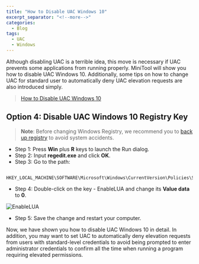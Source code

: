 ```yaml
---
title: "How to Disable UAC Windows 10"
excerpt_separator: "<!--more-->"
categories:
  - Blog
tags:
  - UAC
  - Windows
---
```


Although disabling UAC is a terrible idea, this move is necessary if UAC prevents some applications from running properly. MiniTool will show you how to disable UAC Windows 10. Additionally, some tips on how to change UAC for standard user to automatically deny UAC elevation requests are also introduced simply.

<!--more-->

> [How to Disable UAC Windows 10](https://www.minitool.com/news/how-to-disable-uac-windows-10-004.html)

## Option 4: Disable UAC Windows 10 Registry Key

> **Note**: Before changing Windows Registry, we recommend you to [back up registry](https://www.minitool.com/news/how-to-disable-uac-windows-10-004.html) to avoid system accidents.

- Step 1: Press **Win** plus **R** keys to launch the Run dialog.
- Step 2: Input **regedit.exe** and click **OK**.
- Step 3: Go to the path:

```
  HKEY_LOCAL_MACHINE\SOFTWARE\Microsoft\Windows\CurrentVersion\Policies\System
```

- Step 4: Double-click on the key - EnableLUA and change its **Value data** to **0**.

![EnableLUA](https://www.minitool.com/images/uploads/news/2019/08/how-to-disable-uac-windows-10/how-to-disable-uac-windows-10-4.png)

- Step 5: Save the change and restart your computer.

Now, we have shown you how to disable UAC Windows 10 in detail. In addition, you may want to set UAC to automatically deny elevation requests from users with standard-level credentials to avoid being prompted to enter administrator credentials to confirm all the time when running a program requiring elevated permissions.
